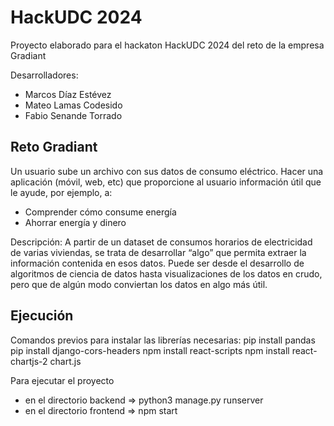 # HackUDC 2024
Proyecto elaborado para el hackaton HackUDC 2024 del reto de la empresa Gradiant

Desarrolladores:
- Marcos Díaz Estévez
- Mateo Lamas Codesido
- Fabio Senande Torrado

## Reto Gradiant

Un usuario sube un archivo con sus datos de consumo eléctrico. Hacer una aplicación (móvil, web, etc) que proporcione al usuario información útil que le ayude, por ejemplo, a:

- Comprender cómo consume energía
- Ahorrar energía y dinero

Descripción: A partir de un dataset de consumos horarios de electricidad de varias viviendas, se trata de desarrollar “algo” que permita extraer la información contenida en esos datos. Puede ser desde el desarrollo de algoritmos de ciencia de datos hasta visualizaciones de los datos en crudo, pero que de algún modo conviertan los datos en algo más útil.

## Ejecución

Comandos previos para instalar las librerías necesarias:
pip install pandas
pip install django-cors-headers
npm install react-scripts
npm install react-chartjs-2 chart.js


Para ejecutar el proyecto
- en el directorio backend => python3 manage.py runserver
- en el directorio frontend => npm start
